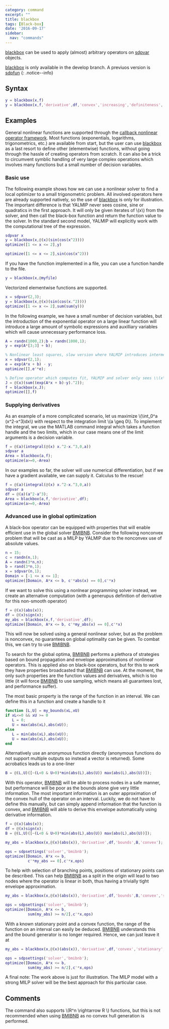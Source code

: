 ```yaml
---
category: command
excerpt: ""
title: blackbox
tags: [Black-box]
date: '2016-09-17'
sidebar:
  nav: "commands"
---
```


[blackbox](/command/blackbox) can be used to apply (almost) arbitrary operators on [sdpvar](/command/sdpvar) objects.

[blackbox](/command/blackbox) is only available in the develop branch. A previuos version is [sdpfun](/command/sdpfun)
{: .notice--info}

## Syntax


````matlab
y = blackbox(x,f)
y = blackbox(x,f,'derivative',df,'convex','increasing','definiteness','positive','bounds',@mybounder)
````

## Examples

General nonlinear functions are supported through the [callback nonlinear operator framework](/tutorial/nonlinearoperatorscallback). Most functions (exponentials, logarithms, trigonometrics, etc.) are available from start, but the user can use [blackbox](/command/blackbox) as a last resort to define other (elementwise) functions, without going through the hassle of creating  operators from scratch. It can also be a trick to circumvent symblic handling of very large complex operations which involves many functions but a small number of decision variables.

### Basic use

The following example shows how we can use a nonlinear solver to find a local optimizer to a small trigonometric problem. All involved operators here are already supported natively, so the use of [blackbox](/command/blackbox) is only for illustration. The important difference is that YALMIP never sees cosine, sine or quadratics in the first approach. It will only be given iterates of \\(x\\) from the solver, and then call the black-box function and return the function value to the solver. In the standard second model, YALMIP will explicitly work with the computational tree of the expression.

````matlab
sdpvar x
y = blackbox(x,@(x)(sin(cos(x^2))))
optimize([1 <= x <= 2],y)

optimize([1 <= x <= 2],sin(cos(x^2)))
````

If you have the function implemented in a file, you can use a function handle to the file.

````matlab
y = blackbox(x,@myfile)
````

Vectorized elementwise functions are supported.

````matlab
x = sdpvar(2,3);
y = blackbox(x,@(x)(sin(cos(x.^2))))
optimize([1 <= x <= 2],sum(sum(y)))
````

In the following example, we have a small number of decision variables, but the introduction of the exponential operator on a large linear function will introduce a large amount of symbolic expressions and auxilliary variables which will cause unnecessary performance loss.

````matlab
A = randn(1000,2);b = randn(1000,1);
y = exp(A*[3;3] + b);

% Nonlinear least squares, slow version where YALMIP introduces intermediate variables
x = sdpvar(2,1);
e = exp(A*x + b) - y;
optimize([],e'*e);

% Define operator which computes fit, YALMIP and solver only sees \\(x\\).
J = @(x)(sum((exp(A*x + b)-y).^2));
f = blackbox(x,J);
optimize([],f)
````

### Supplying derivatives

As an example of a more complicated scenario, let us maximize \\(\int_0^a (x^2-x^3)dx\\) with respect to the integration limit \\(a \geq 0\\). To implement the integral, we use the MATLAB command integral which takes a function handle and the two limits, which in our case means one of the limit arguments is a decision variable.

````matlab
f = @(a)(integral(@(x) x.^2-x.^3,0,a))
sdpvar a
Area = blackbox(a,f);
optimize(a>=0,-Area)
````

In our examples so far, the solver will use numerical differentiation, but if we have a gradient available, we can supply it. Calculus to the rescue!

````matlab
f = @(a)(integral(@(x) x.^2-x.^3,0,a))
sdpvar a
df = @(a)(a^2-a^3);
Area = blackbox(a,f,'derivative',df);
optimize(a>=0,-Area)
````

### Advanced use in global optimization

A black-box operator can be equipped with properties that will enable efficient use in the global solver [BMIBNB](solver/bmibnb). Consider the following nonconvex problem that will be cast as a MILP by YALMIP due to the nonconvex use of absolute values.

````matlab
n = 15;
c = randn(n,1);
A = randn(3*n,n);
b = rand(3*n,1);
x = sdpvar(n,1);
Domain = [-1 <= x <= 1];
optimize([Domain, A*x <= b, c'*abs(x) == 0],c'*x)      
````

If we want to solve this using a nonlnear programming solver instead, we create an alternative computation (with a generupus definition of derivative for this non-smooth operator)

````matlab
f = @(x)(abs(x));
df = @(x)sign(x);
my_abs = blackbox(x,f,'derivative',df);
optimize([Domain, A*x <= b, c'*my_abs(x) == 0],c'*x)      
````

This will now be solved using a general nonlinear solver, but as the problem is nonconvex, no guarantees on global optimality can be given. To combat this, we can try to use [BMIBNB](/solver/bmibnb). 

To search for the global optima, [BMIBNB](/solver/bmibnb) performs a plethora of strategies based on bound propagation and envelope approximations of nonlinear operators. This is applied also on black-box operators, but for this to work they have properties broadcasted that [BMIBNB](/solver/bmibnb) can use. At the moment, the only such properties are the function values and derivatives, which is too little (it will force [BMIBNB](/solver/bmibnb) to use sampling, which means all guarantees lost, and performance suffer).

The most basic property is the range of the function in an interval. We can define this in a function and create a handle to it

````matlab
function [L,U] = my_bounds(xL,xU)
if xL<=0 && xU >= 0
   L = 0;
   U = max(abs(xL),abs(xU));
else
   L = min(abs(xL),abs(xU));
   U = max(abs(xL),abs(xU));
end
````

Alternatively use an anonymous function directly (anonymous functions do not support multiple outputs so instead a vector is returned). Some acrobatics leads us to a one-liner

````matlab
B = @(L,U)([~(L<0 & U>0)*min(abs(L),abs(U)) max(abs(L),abs(U))]);
````

With this operator, [BMIBNB](/solver/bmibnb) will be able to process nodes in a safe manner, but performance will be poor as the bounds alone give very little information. The most important information is an outer approximation of the convex hull of the operator on an interval. Luckily, we do not have to define this manually, but can simply append information that the function is convex, and [BMIBNB](/solver/bmibnb) will able to derive this envelope automatically using derivative information.

````matlab
f = @(x)(abs(x));
df = @(x)sign(x);
B = @(L,U)([~(L<0 & U>0)*min(abs(L),abs(U)) max(abs(L),abs(U))]);

my_abs = blackbox(x,@(x)(abs(x)),'derivative',df,'bounds',B,'convex');

ops = sdpsettings('solver','bmibnb');
optimize([Domain, A*x <= b, 
          c'*my_abs == 0],c'*x,ops)
````

To help with selection of branching points, positions of stationary points can be described. This can help [BMIBNB](/solver/bmibnb) as a split in the origin will lead to two nodes where the operator is linear in both, thus having a trivially tight envelope approximation.

````matlab
my_abs = blackbox(x,@(x)(abs(x)),'derivative',df,'bounds',B,'convex','stationary',0);

ops = sdpsettings('solver','bmibnb');
optimize([Domain, A*x <= b, 
          sum(my_abs) >= n/2],c'*x,ops)
````

With a known stationary point and a convex function, the range of the function on an interval can easily be deduced. [BMIBNB](/solver/bmibnb) understands this and the bound generator is no longer required. Hence, we can just leave it at

````matlab
my_abs = blackbox(x,@(x)(abs(x)),'derivative',df,'convex','stationary',0);

ops = sdpsettings('solver','bmibnb');
optimize([Domain, A*x <= b, 
          sum(my_abs) >= n/2],c'*x,ops)
````


A final note: The work above is just for illustration. The MILP model with a strong MILP solver will be the best approach for this particular case.



## Comments

The command also supports \\(R^n \rightarrow R \\) functions, but this is not recommended when using [BMIBNB](solver/bmibnb) as no convex hull generation is performed.
